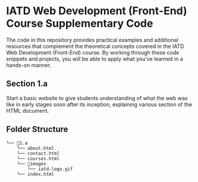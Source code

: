 # IATD Web Development (Front-End) Course Supplementary Code


The code in this repository provides practical examples and additional resources that complement the theoretical concepts covered in the IATD Web Development (Front-End) course. By working through these code snippets and projects, you will be able to apply what you've learned in a hands-on manner.

## Section 1.a 

Start a basic website to give students understanding of what the web was like in early stages soon after its inception, explaining various section of the HTML document. 

## Folder Structure 

```
└── 📁1.a
    └── about.html
    └── contact.html
    └── courses.html
    └── 📁images
        └── iatd-logo.gif
    └── index.html
```
